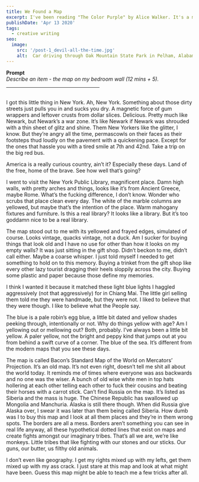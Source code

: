 ```yaml
---
title: We Found a Map
excerpt: I've been reading "The Color Purple" by Alice Walker. It's a marvel she can switch between character voices and dialogues so convincingly. I find that my characters always sound like myself. So I took a stab at writing like what I imagine a disgruntled out-of-touch American boomer would sound like. Maybe best read in a Boston accent. Based on a map that's hanging on my bedroom wall. Still sounds like me.
publishDate: 'Apr 13 2020'
tags:
  - creative writing
seo:
  image:
    src: '/post-1_devil-all-the-time.jpg'
    alt:  Car driving through Oak Mountain State Park in Pelham, Alabama
---
```

<b>Prompt</b><br>
<em>Describe an item - the map on my bedroom wall (12 mins + 5).</em>
<br>
<hr align = "left" width="50%">
<br>
I got this little thing in New York. Ah, New York. Something about those dirty streets just pulls you in and sucks you dry. A magnetic force of gum wrappers and leftover crusts from dollar slices. Delicious. Pretty much like Newark, but Newark’s a war zone. It’s like Newark if Newark was shrouded with a thin sheet of glitz and shine. Them New Yorkers like the glitter, I know. But they’re angry all the time, permascowls on their faces as their footsteps thud loudly on the pavement with a quickening pace. Except for the ones that hassle you with a tired smile at 7th and 42nd. Take a trip on the big red bus.

America is a really curious country, ain’t it? Especially these days. Land of the free, home of the brave. See how well that’s going?

I went to visit the New York Public Library, magnificent place. Damn high walls, with pretty arches and things, looks like it’s from Ancient Greece, maybe Rome. What’s the fucking difference, I don’t know. Wonder who scrubs that place clean every day. The white of the marble columns are yellowed, but maybe that’s the intention of the place. Warm mahogany fixtures and furniture. Is this a real library? It looks like a library. But it’s too goddamn nice to be a real library.

The map stood out to me with its yellowed and frayed edges, simulated of course. Looks vintage, quacks vintage, not a duck. Am I sucker for buying things that look old and I have no use for other than how it looks on my empty walls? It was just sitting in the gift shop. Didn’t beckon to me, didn’t call either. Maybe a coarse whisper. I just told myself I needed to get something to hold on to this memory. Buying a trinket from the gift shop like every other lazy tourist dragging their heels sloppily across the city. Buying some plastic and paper because those define my memories.

I think I wanted it because it matched these light blue lights I haggled aggressively (not that aggressively) for in Chiang Mai. The little girl selling them told me they were handmade, but they were not. I liked to believe that they were though. I like to believe what the People say.

The blue is a pale robin’s egg blue, a little bit dated and yellow shades peeking through, intentionally or not. Why do things yellow with age? Am I yellowing out or mellowing out? Both, probably. I’ve always been a little bit yellow. A paler yellow, not the bright and peppy kind that jumps out at you from behind a swift curve of a corner.  The blue of the sea. It’s different from the modern maps that you see these days.

The map is called Bacon’s Standard Map of the World on Mercators’ Projection. It’s an old map. It’s not even right, doesn’t tell me shit all about the world today. It reminds me of times where everyone was ass backwards and no one was the wiser. A bunch of old wise white men in top hats hollering at each other telling each other to fuck their cousins and beating their horses with a carrot stick. Can’t find Russia on the map. It’s listed as Siberia and the mass is huge. The Chinese Republic has swallowed up Mongolia and Manchuria. Alaska is still there though. When did Russia give Alaska over, I swear it was later than them being called Siberia. How dumb was I to buy this map and I look at all them places and they’re in them wrong spots. The borders are all a mess. Borders aren’t something you can see in real life anyway, all these hypothetical dotted lines that exist on maps and create fights amongst our imaginary tribes. That’s all we are, we’re like monkeys. Little tribes that like fighting with our stones and our sticks. Our guns, our butter, us filthy old animals.

I don’t even like geography. I get my rights mixed up with my lefts, get them mixed up with my ass crack. I just stare at this map and look at what might have been. Guess this map might be able to teach me a few tricks after all.
